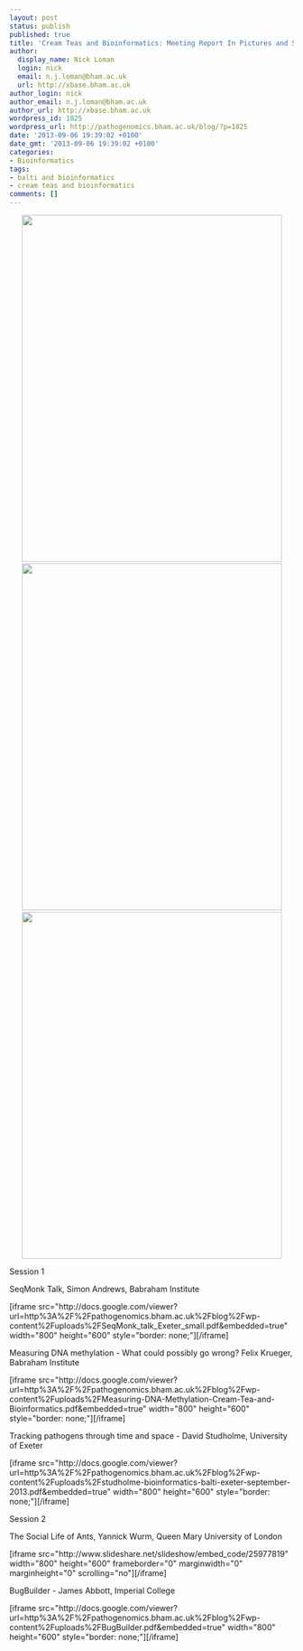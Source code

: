 ```yaml
---
layout: post
status: publish
published: true
title: 'Cream Teas and Bioinformatics: Meeting Report In Pictures and Slides'
author:
  display_name: Nick Loman
  login: nick
  email: n.j.loman@bham.ac.uk
  url: http://xbase.bham.ac.uk
author_login: nick
author_email: n.j.loman@bham.ac.uk
author_url: http://xbase.bham.ac.uk
wordpress_id: 1825
wordpress_url: http://pathogenomics.bham.ac.uk/blog/?p=1825
date: '2013-09-06 19:39:02 +0100'
date_gmt: '2013-09-06 19:39:02 +0100'
categories:
- Bioinformatics
tags:
- balti and bioinformatics
- cream teas and bioinformatics
comments: []
---
```

<p style="text-align: center;">
<img class=" wp-image-1826 aligncenter" title="IMG_1747" src="http://pathogenomics.bham.ac.uk/blog/wp-content/uploads/IMG_1747-768x1024.jpg" alt="" width="461" height="614" /></a><a href="http://pathogenomics.bham.ac.uk/blog/wp-content/uploads/IMG_1746.jpg"><br />
<img class=" wp-image-1827 aligncenter" title="IMG_1748" src="http://pathogenomics.bham.ac.uk/blog/wp-content/uploads/IMG_1748-768x1024.jpg" alt="" width="461" height="614" /><a href="http://pathogenomics.bham.ac.uk/blog/wp-content/uploads/IMG_1747.jpg"><br />
<img class=" wp-image-1828 aligncenter" title="IMG_1746" src="http://pathogenomics.bham.ac.uk/blog/wp-content/uploads/IMG_1746-768x1024.jpg" alt="" width="461" height="614" /></a></p>
<p>Session 1</p>
<p>SeqMonk Talk, Simon Andrews, Babraham Institute</p>
<p>[iframe src="http://docs.google.com/viewer?url=http%3A%2F%2Fpathogenomics.bham.ac.uk%2Fblog%2Fwp-content%2Fuploads%2FSeqMonk_talk_Exeter_small.pdf&amp;embedded=true" width="800" height="600" style="border: none;"][/iframe]</p>
<p>Measuring DNA methylation - What could possibly go wrong? Felix Krueger, Babraham Institute</p>
<p>[iframe src="http://docs.google.com/viewer?url=http%3A%2F%2Fpathogenomics.bham.ac.uk%2Fblog%2Fwp-content%2Fuploads%2FMeasuring-DNA-Methylation-Cream-Tea-and-Bioinformatics.pdf&amp;embedded=true" width="800" height="600" style="border: none;"][/iframe]</p>
<p>Tracking pathogens through time and space - David Studholme, University of Exeter</p>
<p>[iframe src="http://docs.google.com/viewer?url=http%3A%2F%2Fpathogenomics.bham.ac.uk%2Fblog%2Fwp-content%2Fuploads%2Fstudholme-bioinformatics-balti-exeter-september-2013.pdf&amp;embedded=true" width="800" height="600" style="border: none;"][/iframe]</p>
<p>Session 2</p>
<p>The Social Life of Ants, Yannick Wurm, Queen Mary University of London</p>
<p>[iframe src="http://www.slideshare.net/slideshow/embed_code/25977819" width="800" height="600" frameborder="0" marginwidth="0" marginheight="0" scrolling="no"][/iframe]</p>
<p>BugBuilder - James Abbott, Imperial College</p>
<p>[iframe src="http://docs.google.com/viewer?url=http%3A%2F%2Fpathogenomics.bham.ac.uk%2Fblog%2Fwp-content%2Fuploads%2FBugBuilder.pdf&embedded=true" width="800" height="600" style="border: none;"][/iframe]</p>
